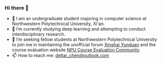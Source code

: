 ### Hi there 👋

- 🔭 I am an undergraduate student majoring in computer science at Northwestern Polytechnical University, Xi'an.
- 🌱 I’m currently studying deep learning and attempting to conduct interdisciplinary research.
- 👯 I’m seeking fellow students at Northwestern Polytechnical University to join me in maintaining the unofficial forum [Xinghai Yunduan](npuer.life) and the course evaluation website [NPU Course Evaluation Community](https://c.npuer.life).
- 📫 How to reach me: deltar_chen@outlook.com

<!--
**deltaR-3k/deltaR-3k** is a ✨ _special_ ✨ repository because its `README.md` (this file) appears on your GitHub profile.

Here are some ideas to get you started:

- 🔭 I’m currently working on ...
- 🌱 I’m currently learning ...
- 👯 I’m looking to collaborate on ...
- 🤔 I’m looking for help with ...
- 💬 Ask me about ...
- 📫 How to reach me: ...
- 😄 Pronouns: ...
- ⚡ Fun fact: ...
-->


